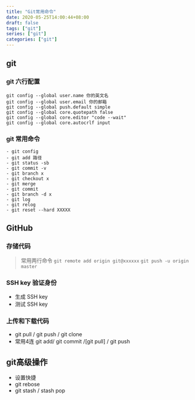 ```yaml
---
title: "Git常用命令"
date: 2020-05-25T14:00:44+08:00
draft: false
tags: ["git"]
series: ["git"]
categories: ["git"]
---
```

## git
### git 六行配置
```
git config --global user.name 你的英文名
git config --global user.email 你的邮箱
git config --global push.default simple
git config --global core.quotepath false 
git config --global core.editor "code --wait"
git config --global core.autocrlf input
```
### git 常用命令
	- git config 
	- git add 路径
	- git status -sb
	- git commit -v
	- git branch x
	- git checkout x
	- git merge 
	- git commit 
	- git branch -d x
	- git log 
	- git relog 
	- git reset --hard XXXXX


## GitHub 

### 存储代码
> 常用两行命令
`git remote add origin git@xxxxxx`
`git push -u origin master`

### SSH key 验证身份
+ 生成 SSH key
+ 测试 SSH key 

### 上传和下载代码
+ git pull / git push / git clone
+ 常用4连 git add/ git commit /[git pull] / git push 

## git高级操作
+ 设置快捷
+ git rebose 
+ git stash / stash pop
